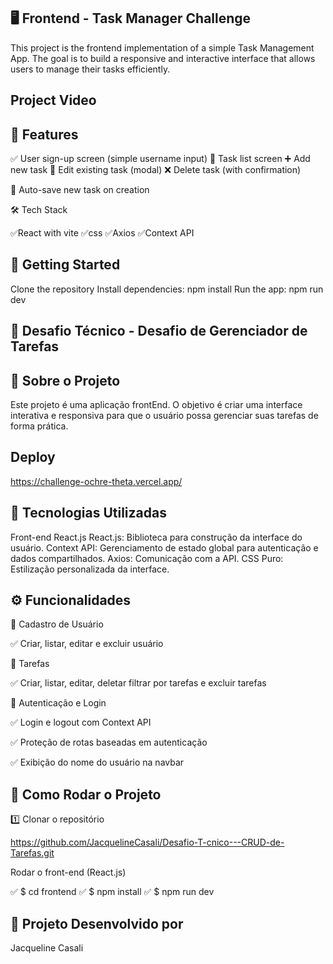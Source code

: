 ## 🖥️ Frontend - Task Manager Challenge

This project is the frontend implementation of a simple Task Management App. The goal is to build a responsive and interactive interface that allows users to manage their tasks efficiently.

## Project Video

## 📌 Features
✅ User sign-up screen (simple username input)
📄 Task list screen
➕ Add new task
📝 Edit existing task (modal)
❌ Delete task (with confirmation)

💾 Auto-save new task on creation


🛠️ Tech Stack 

✅React with vite
✅css
✅Axios 
✅Context API

## 🚀 Getting Started

Clone the repository
Install dependencies: npm install
Run the app: npm run dev

## 📌 Desafio Técnico - Desafio de Gerenciador de Tarefas

## 📝 Sobre o Projeto

Este projeto é uma aplicação frontEnd. O objetivo é criar uma interface interativa e responsiva para que o usuário possa gerenciar suas tarefas de forma prática.

## Deploy

https://challenge-ochre-theta.vercel.app/

## 🚀 Tecnologias Utilizadas


Front-end React.js
React.js: Biblioteca para construção da interface do usuário.
Context API: Gerenciamento de estado global para autenticação e dados compartilhados.
Axios: Comunicação com a API.
CSS Puro: Estilização personalizada da interface.

## ⚙️ Funcionalidades

🔹 Cadastro de Usuário

✅ Criar, listar, editar e excluir usuário

🔹 Tarefas

✅ Criar, listar, editar, deletar  filtrar por tarefas e excluir tarefas


🔹 Autenticação e Login

✅ Login e logout com Context API

✅ Proteção de rotas baseadas em autenticação

✅ Exibição do nome do usuário na navbar

## 📌 Como Rodar o Projeto

1️⃣ Clonar o repositório

https://github.com/JacquelineCasali/Desafio-T-cnico---CRUD-de-Tarefas.git

Rodar o front-end (React.js)

✅ $ cd frontend
✅ $ npm install
✅ $ npm run dev



## 📝 Projeto Desenvolvido por 
Jacqueline Casali
